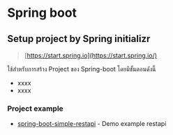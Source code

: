 # Spring boot

## Setup project by Spring initializr 

> [https://start.spring.io](https://start.spring.io/)

ใช้สำหรับการสร้าง Project ของ Spring-boot โดยมีขั้นตอนดังนี้

- xxxx
- xxxx

### Project example
- [spring-boot-simple-restapi](www.google.com) - Demo example restapi
